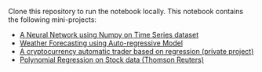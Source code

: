 Clone this repository to run the notebook locally. This notebook contains the following mini-projects:

- [A Neural Network using Numpy on Time Series dataset](http://tanzimsaqib.com/nn-numpy-timeseries)
- [Weather Forecasting using Auto-regressive Model](https://github.com/tsaqib/ml-playground/blob/master/weather-forecasting-auto-reg/weather-forecasting-auto-reg.ipynb)
- [A cryptocurrency automatic trader based on regression (private project)](https://github.com/tsaqib/ml-playground/blob/master/crypto-trader/README.md)
- [Polynomial Regression on Stock data (Thomson Reuters)](https://github.com/tsaqib/ml-playground/blob/master/thomson-reuters-poly-reg/thomson-reuters-poly-reg.ipynb)